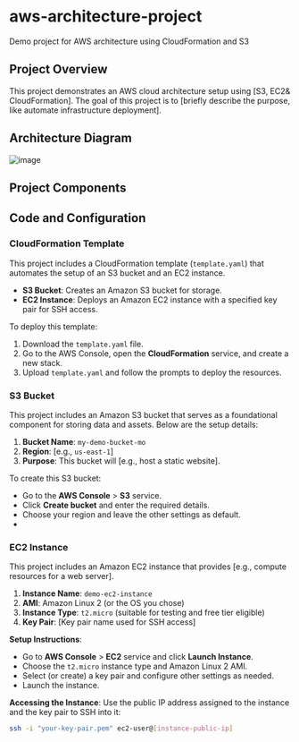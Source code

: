 # aws-architecture-project
Demo project for AWS architecture using CloudFormation and S3

## Project Overview
This project demonstrates an AWS cloud architecture setup using [S3, EC2& CloudFormation]. The goal of this project is to [briefly describe the purpose, like automate infrastructure deployment].

## Architecture Diagram
![image](https://github.com/user-attachments/assets/00ccd033-3c51-4fb8-aaed-9faf0c302459)

## Project Components

## Code and Configuration

### CloudFormation Template
This project includes a CloudFormation template (`template.yaml`) that automates the setup of an S3 bucket and an EC2 instance.

- **S3 Bucket**: Creates an Amazon S3 bucket for storage.
- **EC2 Instance**: Deploys an Amazon EC2 instance with a specified key pair for SSH access.

To deploy this template:
1. Download the `template.yaml` file.
2. Go to the AWS Console, open the **CloudFormation** service, and create a new stack.
3. Upload `template.yaml` and follow the prompts to deploy the resources.

### S3 Bucket
This project includes an Amazon S3 bucket that serves as a foundational component for storing data and assets. Below are the setup details:

1. **Bucket Name**: `my-demo-bucket-mo`
2. **Region**: [e.g., `us-east-1`]
3. **Purpose**: This bucket will [e.g., host a static website].

To create this S3 bucket:
- Go to the **AWS Console** > **S3** service.
- Click **Create bucket** and enter the required details.
- Choose your region and leave the other settings as default.
- 
### EC2 Instance
This project includes an Amazon EC2 instance that provides [e.g., compute resources for a web server].

1. **Instance Name**: `demo-ec2-instance`
2. **AMI**: Amazon Linux 2 (or the OS you chose)
3. **Instance Type**: `t2.micro` (suitable for testing and free tier eligible)
4. **Key Pair**: [Key pair name used for SSH access]

**Setup Instructions**:
- Go to **AWS Console** > **EC2** service and click **Launch Instance**.
- Choose the `t2.micro` instance type and Amazon Linux 2 AMI.
- Select (or create) a key pair and configure other settings as needed.
- Launch the instance.

**Accessing the Instance**:
Use the public IP address assigned to the instance and the key pair to SSH into it:
```bash
ssh -i "your-key-pair.pem" ec2-user@[instance-public-ip]
